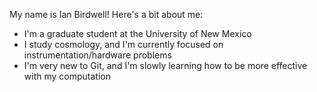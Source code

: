 My name is Ian Birdwell! Here's a bit about me:
- I'm a graduate student at the University of New Mexico
- I study cosmology, and I'm currently focused on instrumentation/hardware problems
- I'm very new to Git, and I'm slowly learning how to be more effective with my computation

<!---
ian-birdwell/ian-birdwell is a ✨ special ✨ repository because its `README.md` (this file) appears on your GitHub profile.
You can click the Preview link to take a look at your changes.
--->
